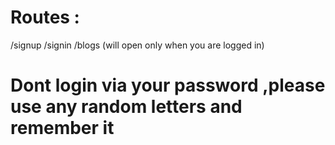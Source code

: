 # Routes : 
/signup
/signin
/blogs (will open only when you are logged in)
# Dont login via your password ,please use any random letters and remember it
